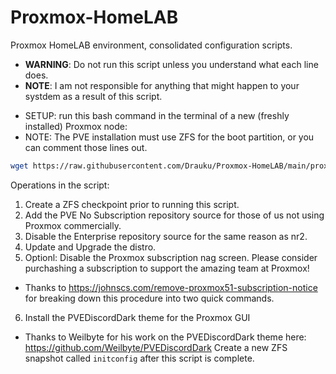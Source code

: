 # Proxmox-HomeLAB
Proxmox HomeLAB environment, consolidated configuration scripts.

- **WARNING**: Do not run this script unless you understand what each line does.
- **NOTE**: I am not responsible for anything that might happen to your systdem as a result of this script.

* SETUP: run this bash command in the terminal of a new (freshly installed) Proxmox node:
* NOTE: The PVE installation must use ZFS for the boot partition, or you can comment those lines out.

```bash
wget https://raw.githubusercontent.com/Drauku/Proxmox-HomeLAB/main/proxmox-homelab-setup.sh && proxmox-homelab-setup.sh
```

Operations in the script:
1. Create a ZFS checkpoint prior to running this script.
2. Add the PVE No Subscription repository source for those of us not using Proxmox commercially.
3. Disable the Enterprise repository source for the same reason as nr2.
4. Update and Upgrade the distro.
5. Optionl: Disable the Proxmox subscription nag screen. Please consider purchashing a subscription to support the amazing team at Proxmox!
  - Thanks to https://johnscs.com/remove-proxmox51-subscription-notice for breaking down this procedure into two quick commands.
6. Install the PVEDiscordDark theme for the Proxmox GUI
  - Thanks to Weilbyte for his work on the PVEDiscordDark theme here: https://github.com/Weilbyte/PVEDiscordDark
Create a new ZFS snapshot called `initconfig` after this script is complete.
